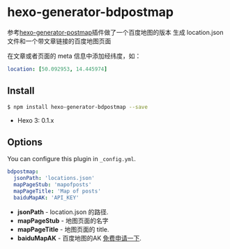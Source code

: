 # hexo-generator-bdpostmap

参考[hexo-generator-postmap](https://github.com/jamiei/hexo-generator-postmap)插件做了一个百度地图的版本
生成 location.json 文件和一个带文章链接的百度地图页面

在文章或者页面的 meta 信息中添加经纬度，如：

```yaml
location: [50.092953, 14.445974]
```


## Install

``` bash
$ npm install hexo-generator-bdpostmap --save
```

- Hexo 3: 0.1.x

## Options

You can configure this plugin in `_config.yml`.

``` yaml
bdpostmap:
  jsonPath: 'locations.json'
  mapPageStub: 'mapofposts'
  mapPageTitle: 'Map of posts'
  baiduMapAK: 'API_KEY'
```

- **jsonPath** - location.json 的路径.
- **mapPageStub** - 地图页面的名字
- **mapPageTitle** - 地图页面的 title.
- **baiduMapAK** - 百度地图的AK [免费申请一下](http://lbsyun.baidu.com/index.php?title=jspopular3.0/guide/getkey).